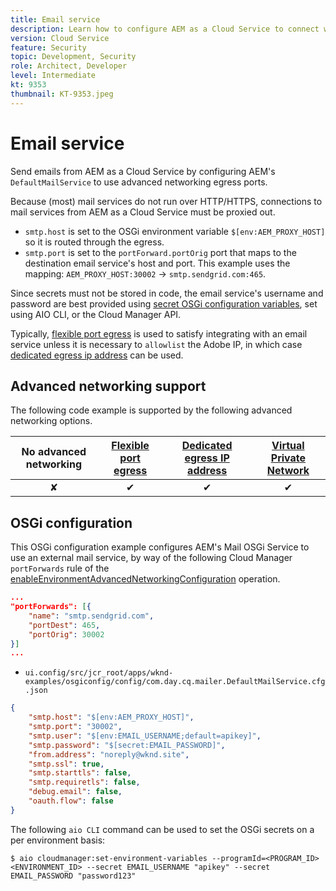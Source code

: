 ```yaml
---
title: Email service
description: Learn how to configure AEM as a Cloud Service to connect with an email service using egress ports.
version: Cloud Service
feature: Security
topic: Development, Security
role: Architect, Developer
level: Intermediate
kt: 9353
thumbnail: KT-9353.jpeg
---
```


# Email service

Send emails from AEM as a Cloud Service by configuring AEM's `DefaultMailService` to use advanced networking egress ports.

Because (most) mail services do not run over HTTP/HTTPS, connections to mail services from AEM as a Cloud Service must be proxied out.

+ `smtp.host` is set to the OSGi environment variable `$[env:AEM_PROXY_HOST]` so it is routed through the egress.
+ `smtp.port` is set to the `portForward.portOrig` port that maps to the destination email service's host and port. This example uses the mapping: `AEM_PROXY_HOST:30002` &rarr; `smtp.sendgrid.com:465`.

Since secrets must not be stored in code, the email service's username and password are best provided using [secret OSGi configuration variables](https://experienceleague.adobe.com/docs/experience-manager-cloud-service/implementing/deploying/configuring-osgi.html#secret-configuration-values), set using AIO CLI, or the Cloud Manager API.

Typically, [flexible port egress](../flexible-port-egress.md) is used to satisfy integrating with an email service unless it is necessary to `allowlist` the Adobe IP, in which case [dedicated egress ip address](../dedicated-egress-ip-address.md) can be used.

## Advanced networking support

The following code example is supported by the following advanced networking options.

| No advanced networking | [Flexible port egress](../flexible-port-egress.md) | [Dedicated egress IP address](../dedicated-egress-ip-address.md) | [Virtual Private Network](../vpn.md) |
|:-----:|:-----:|:------:|:---------:|
| &#10008; | &#10004; | &#10004; | &#10004; |

## OSGi configuration

This OSGi configuration example configures AEM's Mail OSGi Service to use an external mail service, by way of the following Cloud Manager `portForwards` rule of the [enableEnvironmentAdvancedNetworkingConfiguration](https://www.adobe.io/experience-cloud/cloud-manager/reference/api/#operation/enableEnvironmentAdvancedNetworkingConfiguration) operation.

```json
...
"portForwards": [{
    "name": "smtp.sendgrid.com",
    "portDest": 465,
    "portOrig": 30002
}]
...
```

+ `ui.config/src/jcr_root/apps/wknd-examples/osgiconfig/config/com.day.cq.mailer.DefaultMailService.cfg.json`

```json
{
    "smtp.host": "$[env:AEM_PROXY_HOST]",
    "smtp.port": "30002",
    "smtp.user": "$[env:EMAIL_USERNAME;default=apikey]",
    "smtp.password": "$[secret:EMAIL_PASSWORD]",
    "from.address": "noreply@wknd.site",
    "smtp.ssl": true,
    "smtp.starttls": false, 
    "smtp.requiretls": false,
    "debug.email": false,
    "oauth.flow": false
}
```

The following `aio CLI` command can be used to set the OSGi secrets on a per environment basis:

```shell
$ aio cloudmanager:set-environment-variables --programId=<PROGRAM_ID> <ENVIRONMENT_ID> --secret EMAIL_USERNAME "apikey" --secret EMAIL_PASSWORD "password123"
```
